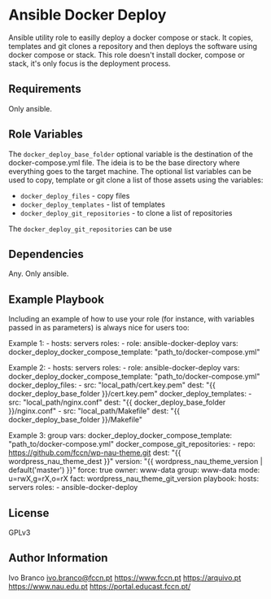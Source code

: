 Ansible Docker Deploy
=========

Ansible utility role to easilly deploy a docker compose or stack. It copies, templates and git clones a repository and then deploys the software using docker compose or stack. This role doesn't install docker, compose or stack, it's only focus is the deployment process.

Requirements
------------

Only ansible.

Role Variables
--------------

The `docker_deploy_base_folder` optional variable is the destination of the docker-compose.yml file. The ideia is to be the base directory where everything goes to the target machine.
The optional list variables can be used to copy, template or git clone a list of those assets using the variables:
* `docker_deploy_files` - copy files
* `docker_deploy_templates` - list of templates
* `docker_deploy_git_repositories` - to clone a list of repositories

The `docker_deploy_git_repositories` can be use

Dependencies
------------

Any. Only ansible.

Example Playbook
----------------

Including an example of how to use your role (for instance, with variables passed in as parameters) is always nice for users too:

  Example 1:
    - hosts: servers
      roles:
         - role: ansible-docker-deploy
            vars: 
              docker_deploy_docker_compose_template: "path_to/docker-compose.yml"

  Example 2:
    - hosts: servers
      roles:
         - role: ansible-docker-deploy
            vars: 
              docker_deploy_docker_compose_template: "path_to/docker-compose.yml"
              docker_deploy_files:
                - src: "local_path/cert.key.pem"
                  dest: "{{ docker_deploy_base_folder }}/cert.key.pem"
              docker_deploy_templates:
                - src: "local_path/nginx.conf"
                  dest: "{{ docker_deploy_base_folder }}/nginx.conf"
                - src: "local_path/Makefile"
                  dest: "{{ docker_deploy_base_folder }}/Makefile"

  Example 3:
    group vars:
      docker_deploy_docker_compose_template: "path_to/docker-compose.yml"
      docker_compose_git_repositories:
      - repo: https://github.com/fccn/wp-nau-theme.git
        dest: "{{ wordpress_nau_theme_dest }}"
        version: "{{ wordpress_nau_theme_version | default('master') }}"
        force: true
        owner: www-data
        group: www-data
        mode: u=rwX,g=rX,o=rX
        fact: wordpress_nau_theme_git_version
    playbook:
      hosts: servers
      roles:
         - ansible-docker-deploy


License
-------

GPLv3

Author Information
------------------

Ivo Branco <ivo.branco@fccn.pt>
https://www.fccn.pt
https://arquivo.pt
https://www.nau.edu.pt
https://portal.educast.fccn.pt/
